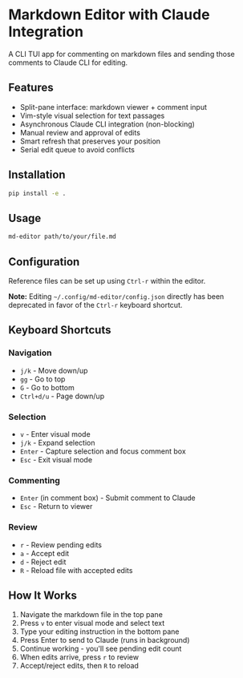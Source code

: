# Markdown Editor with Claude Integration

A CLI TUI app for commenting on markdown files and sending those comments to Claude CLI for editing.

## Features

- Split-pane interface: markdown viewer + comment input
- Vim-style visual selection for text passages
- Asynchronous Claude CLI integration (non-blocking)
- Manual review and approval of edits
- Smart refresh that preserves your position
- Serial edit queue to avoid conflicts

## Installation

```bash
pip install -e .
```

## Usage

```bash
md-editor path/to/your/file.md
```

## Configuration

Reference files can be set up using `Ctrl-r` within the editor.

**Note:** Editing `~/.config/md-editor/config.json` directly has been deprecated in favor of the `Ctrl-r` keyboard shortcut.

## Keyboard Shortcuts

### Navigation
- `j/k` - Move down/up
- `gg` - Go to top
- `G` - Go to bottom
- `Ctrl+d/u` - Page down/up

### Selection
- `v` - Enter visual mode
- `j/k` - Expand selection
- `Enter` - Capture selection and focus comment box
- `Esc` - Exit visual mode

### Commenting
- `Enter` (in comment box) - Submit comment to Claude
- `Esc` - Return to viewer

### Review
- `r` - Review pending edits
- `a` - Accept edit
- `d` - Reject edit
- `R` - Reload file with accepted edits

## How It Works

1. Navigate the markdown file in the top pane
2. Press `v` to enter visual mode and select text
3. Type your editing instruction in the bottom pane
4. Press Enter to send to Claude (runs in background)
5. Continue working - you'll see pending edit count
6. When edits arrive, press `r` to review
7. Accept/reject edits, then `R` to reload
